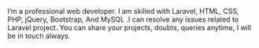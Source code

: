 I’m a professional web developer. I am skilled with Laravel, HTML, CSS, PHP, jQuery, Bootstrap, And MySQL .I can resolve any issues related to Laravel project.
You can share your projects, doubts, queries anytime, I will be in touch always.

